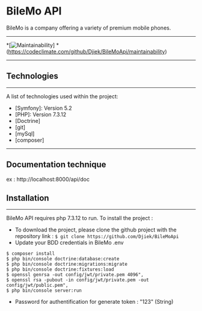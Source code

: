 # BileMo API
BileMo is a company offering a variety of premium mobile phones.
***
*[![Maintainability](https://api.codeclimate.com/v1/badges/646da8779fa04f5474b2/maintainability)]
*(https://codeclimate.com/github/Djiek/BileMoApi/maintainability)
***
## Technologies
***
A list of technologies used within the project:
* [Symfony]: Version 5.2
* [PHP]: Version 7.3.12
* [Doctrine]
* [git]  
* [mySql] 
* [composer]
***

## Documentation technique 
ex : http://localhost:8000/api/doc

## Installation
***
BileMo API requires php 7.3.12 to run.
To install the project :

* To download the project, please clone the github project with the repository link :
```$ git clone https://github.com/Djiek/BileMoApi```
* Update your BDD credentials in BileMo .env
```
$ composer install
$ php bin/console doctrine:database:create 
$ php bin/console doctrine:migrations:migrate
$ php bin/console doctrine:fixtures:load 
$ openssl genrsa -out config/jwt/private.pem 4096",
$ openssl rsa -pubout -in config/jwt/private.pem -out config/jwt/public.pem",
$ php bin/console server:run
```
* Password for authentification for generate token : "123" (String)

